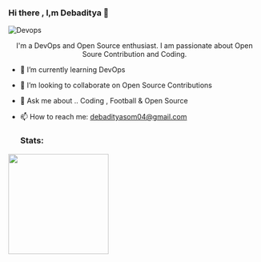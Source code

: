 ### Hi there , I,m Debaditya 👋
![Devops](https://github.com/Debaditya-Som/Debaditya-Som/assets/121785700/5e751e95-440f-40d7-ad1e-17b566143815)

 <center> I'm a DevOps and Open Source enthusiast. I am passionate about Open Soure Contribution and Coding.</center>


- 🌱 I’m currently learning DevOps
- 👯 I’m looking to collaborate on Open Source Contributions
- 💬 Ask me about .. Coding , Football & Open Source 
- 📫 How to reach me: debadityasom04@gmail.com

  <h3>Stats:</h3>
<p>
<img height=200 align="center" src="https://github-readme-stats.vercel.app/api?username=debaditya-som&show_icons=true&rank_icon=github&theme=radical&card_width=320" />

</p>
